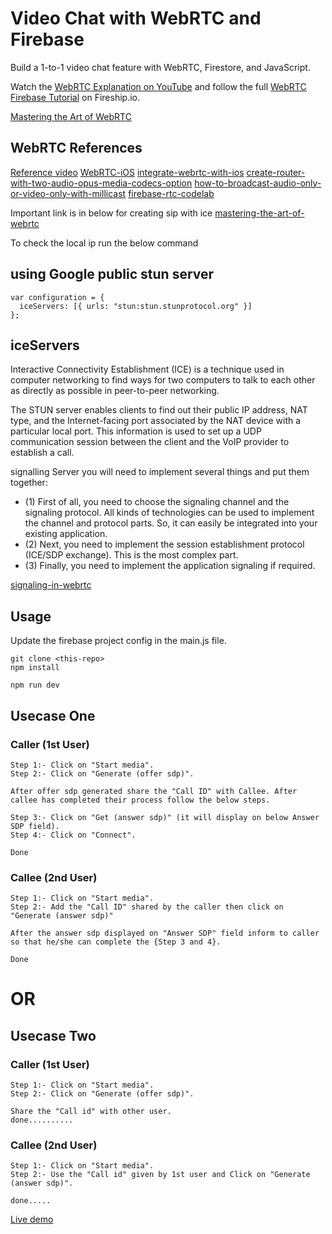# Video Chat with WebRTC and Firebase

Build a 1-to-1 video chat feature with WebRTC, Firestore, and JavaScript. 

Watch the [WebRTC Explanation on YouTube](https://youtu.be/WmR9IMUD_CY) and follow the full [WebRTC Firebase Tutorial](https://fireship.io/lessons/webrtc-firebase-video-chat) on Fireship.io. 

[Mastering the Art of WebRTC](https://medium.com/@a.kanojiya2003/mastering-the-art-of-webrtc-7a469ffa7ab0)

## WebRTC References

[Reference video](https://www.youtube.com/watch?v=WmR9IMUD_CY)
[WebRTC-iOS](https://github.com/stasel/WebRTC-iOS/tree/main)
[integrate-webrtc-with-ios](https://getstream.io/blog/integrate-webrtc-with-ios/)
[create-router-with-two-audio-opus-media-codecs-option](https://mediasoup.discourse.group/t/create-router-with-two-audio-opus-media-codecs-option/4975/15)
[how-to-broadcast-audio-only-or-video-only-with-millicast](https://medium.com/millicast/how-to-broadcast-audio-only-or-video-only-with-millicast-291d6c9f23af)
[firebase-rtc-codelab](https://webrtc.org/getting-started/firebase-rtc-codelab)

Important link is in below for creating sip with ice 
[mastering-the-art-of-webrtc](https://medium.com/@a.kanojiya2003/mastering-the-art-of-webrtc-7a469ffa7ab0)


To check the local ip run the below command


## using Google public stun server 
```
var configuration = { 
  iceServers: [{ urls: "stun:stun.stunprotocol.org" }] 
};
```


## iceServers

Interactive Connectivity Establishment (ICE) is a technique used in computer networking to find ways for two computers to talk to each other as directly as possible in peer-to-peer networking.


The STUN server enables clients to find out their public IP address, NAT type, and the Internet-facing port associated by the NAT device with a particular local port. This information is used to set up a UDP communication session between the client and the VoIP provider to establish a call.

signalling Server
you will need to implement several things and put them together:
* (1) First of all, you need to choose the signaling channel and the signaling protocol. All kinds of technologies can be used to implement the channel and protocol parts. So, it can easily be integrated into your existing application.
* (2) Next, you need to implement the session establishment protocol (ICE/SDP exchange). This is the most complex part.
* (3) Finally, you need to implement the application signaling if required.

[signaling-in-webrtc](https://www.webrtc-developers.com/signaling-in-webrtc/)



## Usage

Update the firebase project config in the main.js file. 

```
git clone <this-repo>
npm install

npm run dev
```
## Usecase One

### Caller (1st User) 

```
Step 1:- Click on "Start media".
Step 2:- Click on "Generate (offer sdp)".

After offer sdp generated share the "Call ID" with Callee. After callee has completed their process follow the below steps.

Step 3:- Click on "Get (answer sdp)" (it will display on below Answer SDP field).
Step 4:- Click on "Connect".

Done
```

### Callee (2nd User)

```
Step 1:- Click on "Start media".
Step 2:- Add the "Call ID" shared by the caller then click on "Generate (answer sdp)"

After the answer sdp displayed on "Answer SDP" field inform to caller so that he/she can complete the {Step 3 and 4}.

Done

```

# OR

## Usecase Two

### Caller (1st User)

```
Step 1:- Click on "Start media".
Step 2:- Click on "Generate (offer sdp)".

Share the "Call id" with other user.
done..........
```

### Callee (2nd User)

```
Step 1:- Click on "Start media".
Step 2:- Use the "Call id" given by 1st user and Click on "Generate (answer sdp)".

done.....
```


[Live demo](https://voice-call-fwdg.onrender.com/)